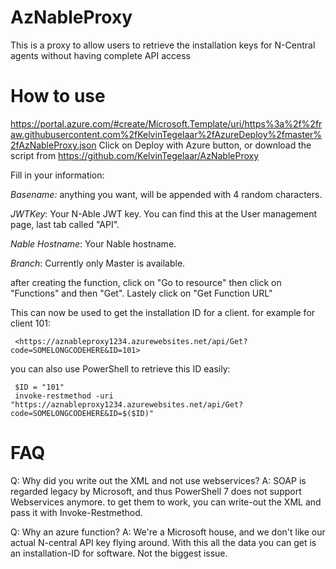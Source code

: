 # AzNableProxy
This is a proxy to allow users to retrieve the installation keys for N-Central agents without having complete API access

# How to use

https://portal.azure.com/#create/Microsoft.Template/uri/https%3a%2f%2fraw.githubusercontent.com%2fKelvinTegelaar%2fAzureDeploy%2fmaster%2fAzNableProxy.json
Click on Deploy with Azure button, or download the script from https://github.com/KelvinTegelaar/AzNableProxy

Fill in your information:

*Basename:* anything you want, will be appended with 4 random characters.

*JWTKey*: Your N-Able JWT key. You can find this at the User management page, last tab called "API".

*Nable Hostname*: Your Nable hostname.

*Branch*: Currently only Master is available.

after creating the function, click on "Go to resource" then click on "Functions" and then "Get". Lastely click on "Get Function URL"

This can now be used to get the installation ID for a client. for example for client 101:

     <https://aznableproxy1234.azurewebsites.net/api/Get?code=SOMELONGCODEHERE&ID=101>

you can also use PowerShell to retrieve this ID easily:

     $ID = "101"
     invoke-restmethod -uri "https://aznableproxy1234.azurewebsites.net/api/Get?code=SOMELONGCODEHERE&ID=$($ID)"

# FAQ

Q: Why did you write out the XML and not use webservices?
A: SOAP is regarded legacy by Microsoft, and thus PowerShell 7 does not support Webservices anymore. to get them to work, you can write-out the XML and pass it with Invoke-Restmethod.


Q: Why an azure function?
A: We're a Microsoft house, and we don't like our actual N-central API key flying around. With this all the data you can get is an installation-ID for software. Not the biggest issue.
